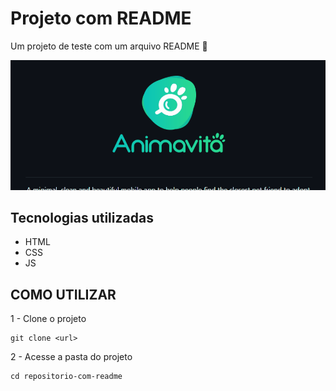 # Projeto com README
Um projeto de teste com um arquivo README 🚀


[<img src="./tela.gif" alt="gif da tela inicial do projeto xyz">](https://google.com)

## Tecnologias utilizadas
- HTML
- CSS
- JS

## COMO UTILIZAR
1 - Clone o projeto
````
git clone <url>
````

2 - Acesse a pasta do projeto
````
cd repositorio-com-readme
````
